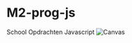 # M2-prog-js
School Opdrachten Javascript
![Canvas](https://media.discordapp.net/attachments/1024980656591224832/1068086699617427456/Schermafbeelding_2023-01-26_093138.png?width=1250&height=590)